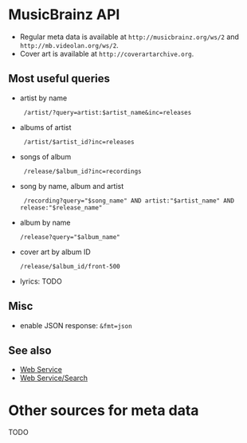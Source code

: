 # MusicBrainz API
* Regular meta data is available at ```http://musicbrainz.org/ws/2``` and ```http://mb.videolan.org/ws/2```.
* Cover art is available at ```http://coverartarchive.org```.

## Most useful queries
* artist by name
  ```
   /artist/?query=artist:$artist_name&inc=releases
  ```
* albums of artist
  ```
   /artist/$artist_id?inc=releases
  ```
* songs of album
  ```
   /release/$album_id?inc=recordings
  ```
* song by name, album and artist
  ```
   /recording?query="$song_name" AND artist:"$artist_name" AND release:"$release_name"
  ```
* album by name
  ```
  /release?query="$album_name"
  ```
* cover art by album ID
   ```
   /release/$album_id/front-500
   ```
* lyrics: TODO


## Misc
* enable JSON response: ```&fmt=json```

## See also
* [Web Service](https://wiki.musicbrainz.org/Development/JSON_Web_Service)
* [Web Service/Search](https://wiki.musicbrainz.org/Development/XML_Web_Service/Version_2/Search)

# Other sources for meta data
TODO
